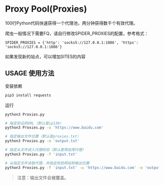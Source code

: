 # Proxy Pool(Proxies)

100行Python代码快速获得一个代理池，两分钟获得数千个有效代理。

爬虫一般情况下需要FQ，请自行修改SPIDER_PROXIES的配置，参考格式：
```
SPIDER_PROXIES = {'http': 'socks5://127.0.0.1:1086', 'https': 'socks5://127.0.0.1:1086'}
```

如果发现新的站点，可以增加SITES的内容

## USAGE 使用方法
安装依赖
```bash
pip3 install requests
```

运行
```bash
python3 Proxies.py

# 指定验证的URL（默认是ip138）
python3 Proxies.py -u 'https://www.baidu.com'

# 指定输出文件位置（默认是proxies.txt）
python3 Proxies.py -o 'output.txt'

# 指定从文件读入代理校验（默认是爬虫爬代理）
python3 Proxies.py -f 'input.txt'

# 从指定文件读取代理，并指定校验网站和输出位置
python3 Proxies.py -f 'input.txt' -u 'https://www.baidu.com' -o 'output.txt'
```

> 注意：输出文件会被覆盖。

